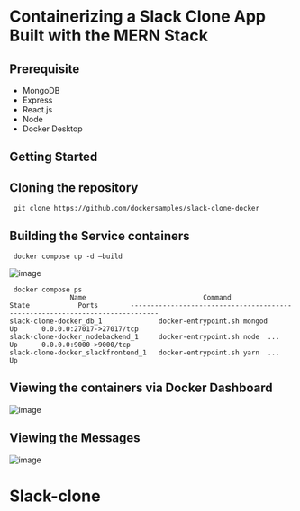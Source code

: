 # Containerizing a Slack Clone App Built with the MERN Stack




## Prerequisite

- MongoDB
- Express
- React.js
- Node
- Docker Desktop


## Getting Started



## Cloning the repository


```
 git clone https://github.com/dockersamples/slack-clone-docker
```

## Building the Service containers

```
 docker compose up -d —build
```

![image](https://user-images.githubusercontent.com/313480/193378996-14ce3feb-5087-4e14-b07d-a350e6eb133c.png)


```
 docker compose ps
               Name                             Command               State            Ports        -----------------------------------------------------------------------------
slack-clone-docker_db_1              docker-entrypoint.sh mongod      Up      0.0.0.0:27017->27017/tcp
slack-clone-docker_nodebackend_1     docker-entrypoint.sh node  ...   Up      0.0.0.0:9000->9000/tcp 
slack-clone-docker_slackfrontend_1   docker-entrypoint.sh yarn  ...   Up 
```

## Viewing the containers via Docker Dashboard

![image](https://user-images.githubusercontent.com/313480/193378961-6fcefc7e-916d-4f13-a527-29e419ef539a.png)



## Viewing the Messages

![image](https://user-images.githubusercontent.com/313480/193378966-47b765ce-087a-4405-8cb7-052cc3e58ae0.png)





# Slack-clone
